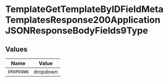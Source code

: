 # TemplateGetTemplateByIDFieldMetaTemplatesResponse200ApplicationJSONResponseBodyFields9Type


## Values

| Name       | Value      |
| ---------- | ---------- |
| `DROPDOWN` | dropdown   |